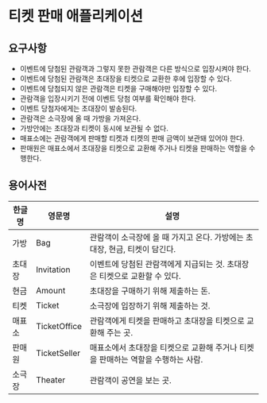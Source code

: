 # 티켓 판매 애플리케이션

## 요구사항

- 이벤트에 당첨된 관람객과 그렇지 못한 관람객은 다른 방식으로 입장시켜야 한다.
- 이벤트에 당첨된 관람객은 초대장을 티켓으로 교환한 후에 입장할 수 있다.
- 이벤트에 당첨되지 않은 관람객은 티켓을 구매해야만 입장할 수 있다.
- 관람객을 입장시키기 전에 이벤트 당첨 여부를 확인해야 한다.
- 이벤트 당첨자에게는 초대장이 발송된다.
- 관람객은 소극장에 올 때 가방을 가져온다.
- 가방안에는 초대장과 티켓이 동시에 보관될 수 없다. 
- 매표소에는 관람객에게 판매할 티켓과 티켓의 판매 금액이 보관돼 있어야 한다.
- 판매원은 매표소에서 초대장을 티켓으로 교환해 주거나 티켓을 판매하는 역할을 수행한다.

## 용어사전

| 한글명 | 영문명 | 설명 |
| --- | --- | --- |
|가방|Bag|관람객이 소극장에 올 때 가지고 온다. 가방에는 초대장, 현금, 티켓이 담긴다.|
|초대장|Invitation|이벤트에 당첨된 관람객에게 지급되는 것. 초대장은 티켓으로 교환할 수 있다.|
|현금|Amount|초대장을 구매하기 위해 제출하는 돈.|
|티켓|Ticket|소극장에 입장하기 위해 제출하는 것.|
|매표소|TicketOffice|관람객에게 티켓을 판매하고 초대장을 티켓으로 교환해 주는 곳.|
|판매원|TicketSeller|매표소에서 초대장을 티켓으로 교환해 주거나 티켓을 판매하는 역할을 수행하는 사람.|
|소극장|Theater|관람객이 공연을 보는 곳.|